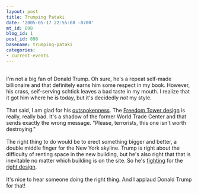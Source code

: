 ```yaml
---
layout: post
title: Trumping Pataki
date: '2005-05-17 22:55:08 -0700'
mt_id: 898
blog_id: 1
post_id: 898
basename: trumping-pataki
categories:
- current-events
---
```

<br />I'm not a big fan of Donald Trump. Oh sure, he's a repeat self-made billionaire and that definitely earns him some respect in my book. However, his crass, self-serving schtick leaves a bad taste in my mouth. I realize that it got him where he is today, but it's decidedly <em>not</em> my style.<br /><br />That said, I am glad for his <a href="http://www.msnbc.msn.com/id/7832944/">outspokenness</a>. The <a href="http://www.renewnyc.com/plan_des_dev/wtc_site/new_design_plans/Freedom_Tower/freedom_tower_dec_19.asp">Freedom Tower design</a> is really, really bad. It's a shadow of the former World Trade Center and that sends exactly the wrong message. "Please, terrorists, this one isn't worth destroying."<br /><br />The right thing to do would be to erect something bigger and better, a double middle finger for the New York skyline. Trump is right about the difficulty of renting space in the new building, but he's also right that that is inevitable no matter which building is on the site. So he's <a href="http://www.msnbc.msn.com/id/5445086/">fighting</a> for the <a href="http://www.makenynyagain.com/">right design</a>.<br /><br />It's nice to hear someone doing the right thing. And I applaud Donald Trump for that!<br /><br /><br />
